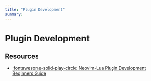 ```yaml
---
title: "Plugin Development"
summary:
---
```


Plugin Development
===

Resources
---
- [:fontawesome-solid-play-circle: Neovim-Lua Plugin Development Beginners Guide](https://www.youtube.com/watch?v=6ch28A_YICQ)

